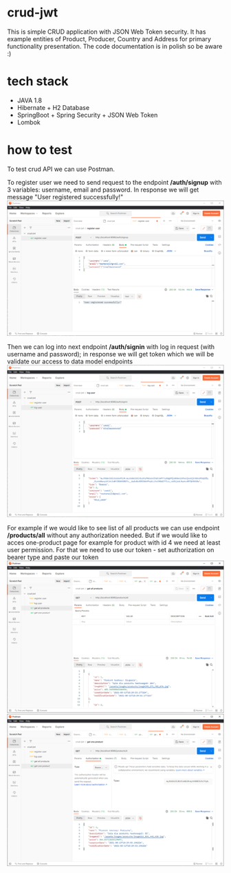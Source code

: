 # crud-jwt
This is simple CRUD application with JSON Web Token security. It has example entities of Product, Producer, Country and Address for primary functionality presentation. The code documentation is in polish so be aware :)

# tech stack
- JAVA 1.8
- Hibernate + H2 Database
- SpringBoot + Spring Security + JSON Web Token
- Lombok

# how to test
To test crud API we can use Postman.

To register user we need to send request to the endpoint <b>/auth/signup</b> with 3 variables: username, email and password. In response we will get message "User registered successfully!"
![REGISTER](https://raw.githubusercontent.com/longdavid2k17/crud-jwt/master/screenshots_jwt/register.PNG)

Then we can log into next endpoint <b>/auth/signin</b> with log in request (with username and password); in response we will get token which we will be validate our access to data model endpoints
![LOGUSER](https://raw.githubusercontent.com/longdavid2k17/crud-jwt/master/screenshots_jwt/log.PNG)

For example if we would like to see list of all products we can use endpoint <b>/products/all</b> without any authorization needed. But if we would like to acces one-product page for example for product with id 4 we need at least user permission. For that we need to use our token - set authorization on bearer type and paste our token
![GETALL](https://raw.githubusercontent.com/longdavid2k17/crud-jwt/master/screenshots_jwt/get_all_prod.PNG)
![GETONE](https://raw.githubusercontent.com/longdavid2k17/crud-jwt/master/screenshots_jwt/get_one_prod.PNG)
